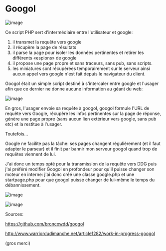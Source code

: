 # Googol


![image](https://user-images.githubusercontent.com/12115808/135704979-b6268798-b287-4250-a0ca-d120e5f44b21.png)


Ce script PHP sert d'intermédiaire entre l'utilisateur et google:
1. il transmet la requête vers google
2. il récupère la page de résultats
3. il parse la page pour isoler les données pertinentes et retirer les différents «espions» de google
4. il propose une page propre et sans traceurs, sans pub, sans scripts.
5. les miniatures sont récupérées temporairement sur le serveur ainsi aucun appel vers google n'est fait depuis le navigateur du client.



Googol était un simple script destiné à s'intercaler entre google et l'usager afin que ce dernier ne donne aucune information au géant du web:


![image](https://user-images.githubusercontent.com/12115808/135704846-a4ff7d32-c441-4d60-a5d9-89e8d4f4ee37.png)


En gros, l'usager envoie sa requête à googol, googol formule l'URL de requête vers Google, récupère les infos pertinentes sur la page de réponse, génère une page propre (sans aucun lien extérieur vers google, sans pub etc) et la restitue à l'usager.


Toutefois...

Google ne facilite pas la tâche: ses pages changent régulièrement (et il faut adapter le parseur) et il finit par bannir mon serveur googol quand trop de requêtes viennent de lui.

J'ai donc un temps opté pour la transmission de la requête vers DDG puis j'ai préféré modifier Googol en profondeur pour qu'il puisse changer son moteur en interne: j'ai donc créé une classe google.php et une startpage.php pour que googol puisse changer de lui-même le temps du débannissement.

![image](https://user-images.githubusercontent.com/12115808/135704855-559f8fc1-5c7a-4384-ad5b-fca98ccfda59.png)

![image](https://user-images.githubusercontent.com/12115808/135704865-44c030a7-3e10-4c64-8aac-913ff2e5a627.png)


Sources:

https://github.com/broncowdd/googol

http://www.warriordudimanche.net/article1282/work-in-progress-googol

(gros merci)

